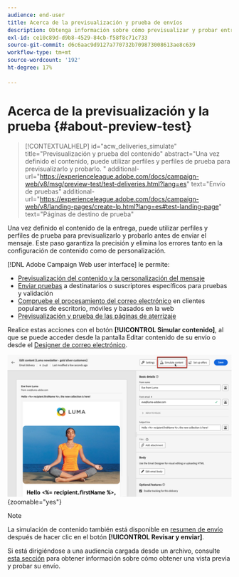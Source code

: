 ```yaml
---
audience: end-user
title: Acerca de la previsualización y prueba de envíos
description: Obtenga información sobre cómo previsualizar y probar entregas
exl-id: ce10c89d-d9b8-4529-84cb-f58f8c71c733
source-git-commit: d6c6aac9d9127a770732b709873008613ae8c639
workflow-type: tm+mt
source-wordcount: '192'
ht-degree: 17%

---
```


# Acerca de la previsualización y la prueba {#about-preview-test}

>[!CONTEXTUALHELP]
>id="acw_deliveries_simulate"
>title="Previsualización y prueba del contenido"
>abstract="Una vez definido el contenido, puede utilizar perfiles y perfiles de prueba para previsualizarlo y probarlo. "
>additional-url="https://experienceleague.adobe.com/docs/campaign-web/v8/msg/preview-test/test-deliveries.html?lang=es" text="Envío de pruebas"
>additional-url="https://experienceleague.adobe.com/docs/campaign-web/v8/landing-pages/create-lp.html?lang=es#test-landing-page" text="Páginas de destino de prueba"

Una vez definido el contenido de la entrega, puede utilizar perfiles y perfiles de prueba para previsualizarlo y probarlo antes de enviar el mensaje. Este paso garantiza la precisión y elimina los errores tanto en la configuración de contenido como de personalización.

[!DNL Adobe Campaign Web user interface] le permite:

* [Previsualización del contenido y la personalización del mensaje](preview-content.md)
* [Enviar pruebas](test-deliveries.md) a destinatarios o suscriptores específicos para pruebas y validación
* [Compruebe el procesamiento del correo electrónico](email-rendering.md) en clientes populares de escritorio, móviles y basados en la web
* [Previsualización y prueba de las páginas de aterrizaje](../landing-pages/create-lp.md#test-landing-page)

Realice estas acciones con el botón **[!UICONTROL Simular contenido]**, al que se puede acceder desde la pantalla Editar contenido de su envío o desde el [Designer de correo electrónico](../email/get-started-email-designer.md).

![Botón Simular contenido en la pantalla de edición de contenido de tu envío](assets/simulate-button.png){zoomable="yes"}

>[!NOTE]
>
>La simulación de contenido también está disponible en [resumen de envío](../monitor/prepare-send.md) después de hacer clic en el botón **[!UICONTROL Revisar y enviar]**.
>
>Si está dirigiéndose a una audiencia cargada desde un archivo, consulte [esta sección](../audience/file-audience.md#preview--test-your-email-test) para obtener información sobre cómo obtener una vista previa y probar su envío.